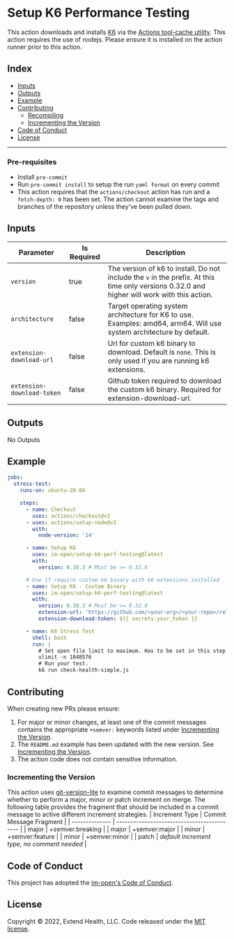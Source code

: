 # Setup K6 Performance Testing

This action downloads and installs [K6](https://k6.io/) via the [Actions tool-cache utility](https://github.com/actions/toolkit/tree/main/packages/tool-cache).  This action requires the use of nodejs.  Please ensure
it is installed on the action runner prior to this action.

## Index

- [Inputs](#inputs)
- [Outputs](#outputs)
- [Example](#example)
- [Contributing](#contributing)
  - [Recompiling](#recompiling)
  - [Incrementing the Version](#incrementing-the-version)
- [Code of Conduct](#code-of-conduct)
- [License](#license)

---
### Pre-requisites

- Install `pre-commit`
- Run `pre-commit install` to setup the run `yaml format` on every commit
- This action requires that the `actions/checkout` action has run and a `fetch-depth: 0` has been set.  The action cannot examine the tags and branches of the repository unless they've been pulled down.

## Inputs

| Parameter                 | Is Required | Description                                                                                                                                    |
| ------------------------- | ----------- | ---------------------------------------------------------------------------------------------------------------------------------------------- |
| `version`                 | true        | The version of k6 to install.  Do not include the `v` in the prefix.  At this time only versions 0.32.0 and higher will work with this action. |
| `architecture`            | false       | Target operating system architecture for K6 to use. Examples: amd64, arm64. Will use system architecture by default.                           |
| `extension-download-url`  | false       | Url for custom k6 binary to download. Default is `none`.  This is only used if you are running k6 extensions.                                  |
| `extension-download-token`| false       | Github token required to download the custom k6 binary. Required for extension-download-url.                                                   |

## Outputs

No Outputs

## Example

```yml
jobs:
  stress-test:
    runs-on: ubuntu-20.04

    steps:
      - name: Checkout
        uses: actions/checkout@v2
      - uses: actions/setup-node@v2
        with:
          node-version: '14'

      - name: Setup K6
        uses: im-open/setup-k6-perf-testing@latest
        with:
          version: 0.38.3 # Must be >= 0.32.0

      # Use if require custom k6 binary with k6 extensions installed
      - name: Setup K6 - Custom Binary
        uses: im-open/setup-k6-perf-testing@latest
        with:
          version: 0.38.3 # Must be >= 0.32.0
          extension-url: 'https://github.com/<your-org>/<your-repo>/releases/download/<release-name>/<tar.gz file to download>'
          extension-download-token: ${{ secrets.your_token }}

      - name: K6 Stress Test
        shell: bash
        run: |
          # Set open file limit to maximum. Has to be set in this step to take affect.
          ulimit -n 1048576
          # Run your test.
          k6 run check-health-simple.js
```

## Contributing

When creating new PRs please ensure:
1. For major or minor changes, at least one of the commit messages contains the appropriate `+semver:` keywords listed under [Incrementing the Version](#incrementing-the-version).
2. The `README.md` example has been updated with the new version.  See [Incrementing the Version](#incrementing-the-version).
3. The action code does not contain sensitive information.

### Incrementing the Version

This action uses [git-version-lite] to examine commit messages to determine whether to perform a major, minor or patch increment on merge.  The following table provides the fragment that should be included in a commit message to active different increment strategies.
| Increment Type | Commit Message Fragment                     |
| -------------- | ------------------------------------------- |
| major          | +semver:breaking                            |
| major          | +semver:major                               |
| minor          | +semver:feature                             |
| minor          | +semver:minor                               |
| patch          | *default increment type, no comment needed* |

## Code of Conduct

This project has adopted the [im-open's Code of Conduct](https://github.com/im-open/.github/blob/main/CODE_OF_CONDUCT.md).

## License

Copyright &copy; 2022, Extend Health, LLC. Code released under the [MIT license](LICENSE).

[git-version-lite]: https://github.com/im-open/git-version-lite
